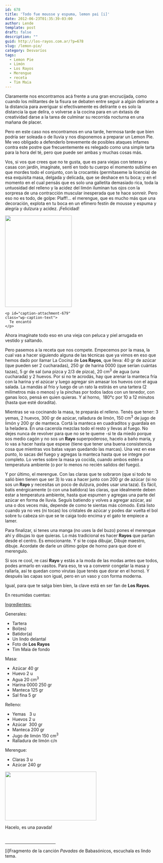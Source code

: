 ```yaml
---
id: 678
title: 'Todo fue mousse y espuma, lemon pai [i]'
date: 2012-06-23T01:35:39-03:00
author: Lende
template: post
draft: false
description: ""
guid: http://los-rayos.com.ar/?p=678
slug: /lemon-pie/
category: Desvaríos
tags:
  - Lemon Pie
  - Limón
  - Los Rayos
  - Merengue
  - receta
  - Tim Maia
---
```

<div>
  <p style="text-align: left;" align="center">
    Claramente nos encontramos acá frente a una gran encrucijada, como cuando los militantes de la fisura se debaten entre seguir a algún delirante a la distancia para averiguar si efectivamente es delirante o es solo la distancia la que delira, o volverse a la cocina para en un éxtasis de creatividad darse a la tarea de culminar su recorrida nocturna en una mañana de placer.
  </p>
  
  <p style="text-align: left;">
    Pero en este caso nos encontramos en una tarde, hermosa tarde que bien podría ser soleada o de lluvia y nos disponemos a preparar un Lemon Pie.  Me veo obligado a defenderlo brevemente de posibles ataques infames contra este postre que frecuentemente es relegado como una simple tarta para la hora del té, pero que puede ser ambas y muchas cosas más.
  </p>
  
  <p style="text-align: left;">
    Vos, si vos que crees que no te gusta, que es para viejas con teteras y casas con jardín, imagínate, sentí en todo tu cuerpo el momento sublime en que mordes todo el conjunto, con la crocantés (permítaseme la licencia) de esa exquisita masa, delgada y delicada, que se deshace en tu boca; y en el momento en el cual pensás que es solo una galletita demasiado rica, toda la untuosidad del relleno y la acidez del limón iluminan tus ojos con la sorpresa de una contracción muscular inesperada que te hace sonreír. Pero eso no es todo, de golpe: Plaff!... el merengue, que es mucho más que una decoración, explota en tu boca en un efímero festín de mousse y espuma y alegría y dulzura y acidez. ¡Felicidad!
  </p>
    
  <div id="attachment_679" style="width: 229px" class="wp-caption alignleft">
    <img aria-describedby="caption-attachment-679" class="size-medium wp-image-679" title="lemon-pie" src="https://los-rayos.com/wp-content/uploads/2012/04/lemon-pie-219x300.jpg" alt="" width="219" height="300" srcset="https://los-rayos.com/wp-content/uploads/2012/04/lemon-pie-219x300.jpg 219w, https://los-rayos.com/wp-content/uploads/2012/04/lemon-pie.jpg 398w" sizes="(max-width: 219px) 100vw, 219px" />
    
    <p id="caption-attachment-679" class="wp-caption-text">
      Te encantó
    </p>
  </div>
  
  <p style="text-align: left;">
    Ahora imagínate todo eso en una vieja con peluca y piel arrugada en vestido y saltando.
  </p>
  
  <p style="text-align: left;">
    Pero pasemos a la receta que nos compete. Empecemos por la masa, la cual vas a hacer siguiendo alguna de las técnicas que ya vimos en eso que hemos dado por llamar La Cocina de <strong>Los Rayos</strong>, que lleva: 40 gr de azúcar (que pueden ser 2 cucharadas), 250 gr de harina 0000 (que serían cuántas tazas), 5 gr de sal (una pizca y 2/3 de pizca), 20 cm<sup>3</sup> de agua (una cucharada) y 2 huevos. Por si no te acrodás, hay que arenar la manteca fría con la harina y el azúcar y luego agregar sin amasar los huevos con el agua salada. La mandás al frío y luego de un rato la estirás en una tartera (2 milímetros más o menos) y la pinchas por todos lados con un tenedor, con ganas loco, pensá en quien quieras. Y al horno,  180°c por 10 a 12 minutos (hasta que esté doradita).
  </p>
  
  <p style="text-align: left;">
    Mientras se va cocinando la masa, te preparás el relleno. Tenés que tener: 3 yemas, 2 huevos, 300 gr de azúcar, ralladura de limón, 150 cm<sup>3</sup> de jugo de limón y 200 gr de manteca. Cortá la manteca en cuadraditos y guardala en la heladera. En una cacerola mezclas todo el resto y llevas al fuego. No dejes nunca de revolver para que no se te queme -si te da miedo porque sos medio cagón y no sos un <strong>Rayo</strong> superpoderoso, hacelo a baño maría, y lo vas a hacer hasta que espese (tiene que tener una buena consistencia cosa que mientras vos batas vayan quedando las marcas). Una vez en ese punto, lo sacas del fuego y agregas la manteca hasta que se integre por completo. Lo vertes sobre la masa ya cocida, cuando ambos estén a temperatura ambiente (o por lo menos no recién salidos del fuego).
  </p>
  
  <p style="text-align: left;">
    Y por último, el merengue. Con las claras que te sobraron (que si todo te salió bien tienen que ser 3) lo vas a hacer junto con 200 gr de azúcar (si no sos un <strong>Rayo</strong> y necesitas un poco de dulzura, podes usar una taza). Es fácil, batis enérgicamente (o con una batidora) las claras, que idealmente deben estar a temperatura ambiente, hasta que espumen y agregas una parte del azúcar en forma de lluvia. Seguís batiendo y volves a agregar azúcar, así una o dos veces más, depende de como te sientas más cómodo. Está listo cuando ya no ves (ni tocas) los cristales de azúcar y podes dar vuelta el bol sobre tu cabeza sin que se te caiga todo encima y el gato te empiece a lamer.
  </p>
  
  <p style="text-align: left;">
    Para finalizar, si tenes una manga (no uses la del buzo) pones el merengue ahí y dibujas lo que quieras. Lo más tradicional es hacer <strong>Rayos</strong> que partan desde el centro. Es emocionante. Y si te copa dibujar, Dibuje maestro, dibuje. Acordate de darle un último golpe de horno para que dore el merengulo.
  </p>
  
  <p style="text-align: left;">
    Si sos re cool, re casi <strong>Rayo</strong> y estás a la moda de las modas antes que todos, podes armarlo en vasitos. Para eso, te va a convenir congelar la masa y rallarla, así te quedan como virutas (que tenés que dorar en el horno). Y después las capas son igual, pero en un vaso y con forma moderna.
  </p>
  
  <p style="text-align: left;">
    Igual, para que te salga bien bien, la clave está en ser fan de <strong>Los Rayos</strong>.
  </p>
  
  <p style="text-align: left;">
    En resumidas cuentas:
  </p>
  
  <p style="text-align: left;">
    <span style="text-decoration: underline;">Ingredientes:</span>
  </p>
  
  <p style="text-align: left;">
    Generales:
  </p>
</div>

<div style="text-align: left;">
  <ul>
    <li>
      Tartera
    </li>
    <li>
      Bol(es)
    </li>
    <li>
      Batidor(a)
    </li>
    <li>
      Un lindo delantal
    </li>
    <li>
      Foto de <strong>Los Rayos</strong>
    </li>
    <li>
      Tim Maia de fondo
    </li>
  </ul>
</div>

<p style="text-align: left;">
  Masa:
</p>

<div style="text-align: left;">
  <ul>
    <li>
      Azúcar 40 gr
    </li>
    <li>
      Huevo 2 u
    </li>
    <li>
      Agua 20 cm<sup>3</sup>
    </li>
    <li>
      Harina 0000 250 gr
    </li>
    <li>
      Manteca 125 gr
    </li>
    <li>
      Sal fina 5 gr
    </li>
  </ul>
</div>

<p style="text-align: left;">
  Relleno:
</p>

<div style="text-align: left;">
  <ul>
    <li>
      Yemas   3 u
    </li>
    <li>
      Huevos 2 u
    </li>
    <li>
      Azúcar  300 gr
    </li>
    <li>
      Manteca 200 gr
    </li>
    <li>
      Jugo de limón 150 cm<sup>3</sup>
    </li>
    <li>
      Ralladura de limón c/n
    </li>
  </ul>
</div>

<p style="text-align: left;">
  Merengue:
</p>

<div style="text-align: left;">
  <ul>
    <li>
      Claras 3 u
    </li>
    <li>
      Azúcar 240 gr
    </li>
  </ul>
</div>

<div id="attachment_680" style="width: 310px" class="wp-caption aligncenter">
  <img aria-describedby="caption-attachment-680" class="size-medium wp-image-680" title="images" src="https://los-rayos.com/wp-content/uploads/2012/04/images4-300x160.jpg" alt="" width="300" height="160" srcset="https://los-rayos.com/wp-content/uploads/2012/04/images4-300x160.jpg 300w, https://los-rayos.com/wp-content/uploads/2012/04/images4.jpg 307w" sizes="(max-width: 300px) 100vw, 300px" />
  
  <p id="caption-attachment-680" class="wp-caption-text">
    Hacelo, es una pavada!
  </p>
</div>

<p style="text-align: left;">
  <span style="text-decoration: underline;"><br clear="all" /> </span>
</p>

<div>
</div>

<hr align="left" size="1" width="33%" />

<div>
  <p style="text-align: left;">
    [i]Fragmento de la canción <em>Pavadas</em> de Babasónicos, escuchala es lindo tema.
  </p>
</div>